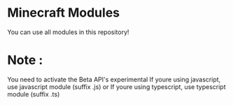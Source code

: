 # Minecraft Modules
You can use all modules in this repository!

# Note :
You need to activate the Beta API's experimental
If youre using javascript, use javascript module (suffix .js) or If youre using typescript, use typescript module (suffix .ts) 
